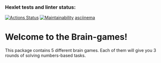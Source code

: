 ### Hexlet tests and linter status:
[![Actions Status](https://github.com/onnen-kukka/java-project-61/actions/workflows/hexlet-check.yml/badge.svg)](https://github.com/onnen-kukka/java-project-61/actions)
[![Maintainability](https://api.codeclimate.com/v1/badges/2ba4725b7210bac67b7d/maintainability)](https://codeclimate.com/github/onnen-kukka/java-project-61/maintainability)
[asciinema](https://asciinema.org/a/vLizpjqe3SlaNQ8uKFwALg9L0)

# Welcome to the Brain-games!

This package contains 5 different brain games. Each of them will give you 3 rounds of solving numbers-based tasks.





